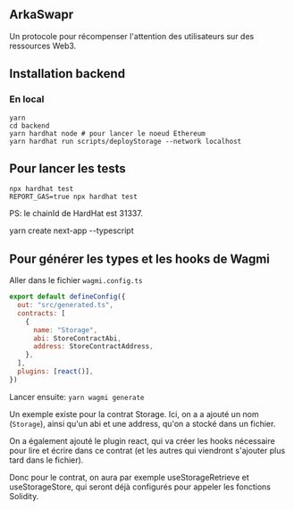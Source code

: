 ## ArkaSwapr

Un protocole pour récompenser l'attention des utilisateurs sur des ressources Web3.

## Installation backend

### En local

```shell
yarn
cd backend
yarn hardhat node # pour lancer le noeud Ethereum
yarn hardhat run scripts/deployStorage --network localhost
```

## Pour lancer les tests

```shell
npx hardhat test
REPORT_GAS=true npx hardhat test
```

PS: le chainId de HardHat est 31337.


yarn create next-app --typescript

## Pour générer les types et les hooks de Wagmi

Aller dans le fichier `wagmi.config.ts`

```js
export default defineConfig({
  out: "src/generated.ts",
  contracts: [
    {
      name: "Storage",
      abi: StoreContractAbi,
      address: StoreContractAddress,
    },
  ],
  plugins: [react()],
})
```

Lancer ensuite: `yarn wagmi generate`

Un exemple existe pour la contrat Storage.
Ici, on a a ajouté un nom (`Storage`), ainsi qu'un abi et une address, qu'on a stocké dans un fichier.

On a également ajouté le plugin react, qui va créer les hooks nécessaire pour lire et écrire dans ce contrat (et les autres qui viendront s'ajouter plus tard dans le fichier).

Donc pour le contrat, on aura par exemple useStorageRetrieve et useStorageStore, qui seront déjà configurés pour appeler les fonctions Solidity.